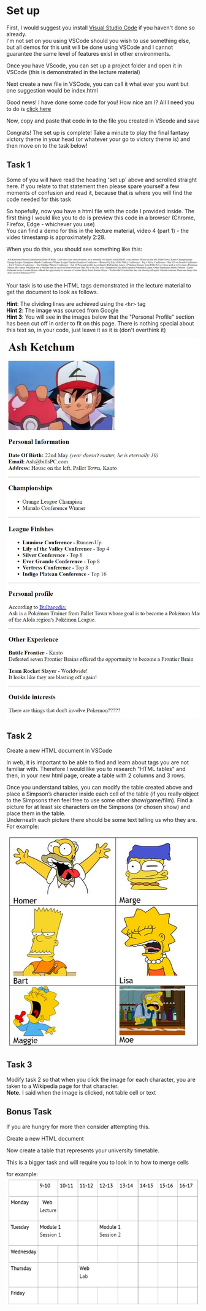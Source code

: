 # Set up
First, I would suggest you install [Visual Studio Code](https://code.visualstudio.com/) if you haven't done so already.  
I'm not set on you using VSCode should you wish to use something else, but all demos for this unit will be done using VSCode and I cannot guarantee the same level of features exist in other environments.

Once you have VScode, you can set up a project folder and open it in VSCode (this is demonstrated in the lecture material)

Next create a new file in VSCode, you can call it what ever you want but one suggestion would be index.html

Good news! I have done some code for you! How nice am I?
All I need you to do is [click here](cv.html)

Now, copy and paste that code in to the file you created in VScode and save

Congrats! The set up is complete! Take a minute to play the final fantasy victory theme in your head (or whatever your go to victory theme is) and then move on to the task below!

## Task 1
Some of you will have read the heading 'set up' above and scrolled straight here.
If you relate to that statement then please spare yourself a few moments of confusion and read it, because that is where you will find the code needed for this task

So hopefully, now you have a html file with the code I provided inside.
The first thing I would like you to do is preview this code in a browser (Chrome, Firefox, Edge - whichever you use)  
You can find a demo for this in the lecture material, video 4 (part 1) - the video timestamp is approximately 2:28.

When you do this, you should see something like this:

![Image of an unformatted HTML document!](images/unformatted.JPG "Unformatted HTML document")

Your task is to use the HTML tags demonstrated in the lecture material to get the document to look as follows.

**Hint**: The dividing lines are achieved using the ```<hr>``` tag  
**Hint 2**: The image was sourced from Google  
**Hint 3**: You will see in the images below that the "Personal Profile" section has been cut off in order to fit on this page. There is nothing special about this text so, in your code, just leave it as it is (don't overthink it)

![Preview of the top of the CV document!](images/top.JPG "Top of the CV document")  
![Preview of the bottom of the CV document!](images/bottom.JPG "Bottom of the CV document")



## Task 2

Create a new HTML document in VSCode

In web, it is important to be able to find and learn about tags you are not familiar with. Therefore I would like you to research "HTML tables" and then, in your new html page, create a table with 2 columns and 3 rows.

Once you understand tables, you can modify the table created above and place a Simpson’s character inside each cell of the table (if you really object to the Simpsons then feel free to use some other show/game/film).
Find a picture for at least six characters on the Simpsons (or chosen show) and place them in the table.  
Underneath each picture there should be some text telling us who they are.
For example:

![Image of the table for Simpsons task!](images/simpsons.JPG "Simpsons table")

## Task 3
Modify task 2 so that when you click the image for each character, you are taken to a Wikipedia page for that character.  
**Note.** I said when the image is clicked, not table cell or text

## Bonus Task
If you are hungry for more then consider attempting this.

Create a new HTML document

Now create a table that represents your university timetable.

This is a bigger task and will require you to look in to how to merge cells

for example:
![Preview of the timetable task!](images/timetable.JPG "Timetable task")
